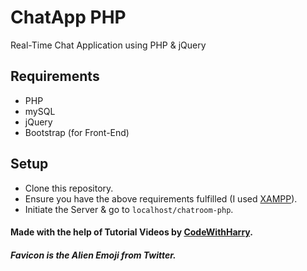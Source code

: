 # ChatApp PHP
 Real-Time Chat Application using PHP & jQuery

## Requirements
* PHP
* mySQL
* jQuery
* Bootstrap (for Front-End)

## Setup
* Clone this repository.
* Ensure you have the above requirements fulfilled (I used [XAMPP](https://www.apachefriends.org/)).
* Initiate the Server & go to `localhost/chatroom-php`.

#### Made with the help of Tutorial Videos by [CodeWithHarry](https://www.youtube.com/playlist?list=PLu0W_9lII9ahCGUp9bVvLQ8uK21L0MdOl).

##### Favicon is the Alien Emoji from Twitter.